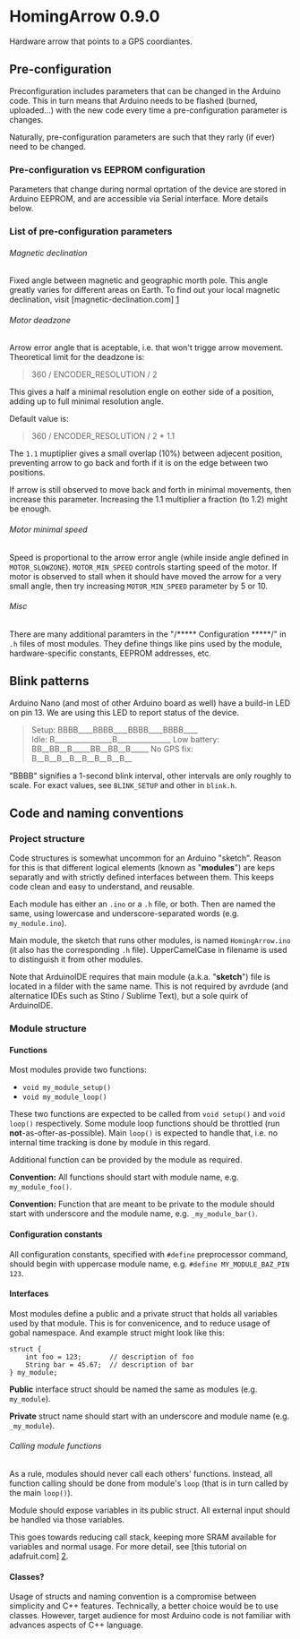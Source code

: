 # HomingArrow 0.9.0

Hardware arrow that points to a GPS coordiantes.


## Pre-configuration

Preconfiguration includes parameters that can be changed in the Arduino code. This in turn means that Arduino needs to be flashed (burned, uploaded...) with the new code every time a pre-configuration parameter is changes.

Naturally, pre-configuration parameters are such that they rarly (if ever) need to be changed.


### Pre-configuration vs EEPROM configuration

Parameters that change during normal oprtation of the device are stored in Arduino EEPROM, and are accessible via Serial interface. More details below.


### List of pre-configuration parameters


###### Magnetic declination

Fixed angle between magnetic and geographic morth pole. This angle greatly varies for different areas on Earth. To find out your local magnetic declination, visit [magnetic-declination.com] [1] 


###### Motor deadzone

Arrow error angle that is aceptable, i.e. that won't trigge arrow movement. Theoretical limit for the deadzone is:

>  360 / ENCODER_RESOLUTION / 2

This gives a half a minimal resolution engle on eother side of a position, adding up to full minimal resolution angle.

Default value is:

>  360 / ENCODER_RESOLUTION / 2 * 1.1

The `1.1` muptiplier gives a small overlap (10%) between adjecent position, preventing arrow to go back and forth if it is on the edge between two positions.

If arrow is still observed to move back and forth in minimal movements, then increase this parameter. Increasing the 1.1 multiplier a fraction (to 1.2) might be enough.


###### Motor minimal speed

Speed is proportional to the arrow error angle (while inside angle defined in `MOTOR_SLOWZONE`). 
`MOTOR_MIN_SPEED` controls starting speed of the motor.
If motor is observed to stall when it should have moved the arrow for a very small angle, then try increasing `MOTOR_MIN_SPEED` parameter by 5 or 10.


###### Misc

There are many additional paramters in the "/***** Configuration *****/" in `.h` files of most modules.
They define things like pins used by the module, hardware-specific constants, EEPROM addresses, etc.


## Blink patterns

Arduino Nano (and most of other Arduino board as well) have a build-in LED on pin 13. We are using this LED to report status of the device.

> Setup: BBBB____BBBB____BBBB____BBBB____  
> Idle: B________________B_______________
> Low battery: BB__BB__B_____BB__BB__B_____
> No GPS fix: B__B__B__B__B__B__B__B__

"BBBB" signifies a 1-second blink interval, other intervals are only roughly to scale.
For exact values, see `BLINK_SETUP` and other in `blink.h`.


## Code and naming conventions


### Project structure

Code structures is somewhat uncommon for an Arduino "sketch".
Reason for this is that different logical elements (known as "**modules**") are keps separatly and with strictly defined interfaces between them.
This keeps code clean and easy to understand, and reusable.

Each module has either an `.ino` or a `.h` file, or both. Then are named the same, using lowercase and underscore-separated words (e.g. `my_module.ino`).

Main module, the sketch that runs other modules, is named `HomingArrow.ino` (it also has the corresponding `.h` file). UpperCamelCase in filename is used to distinguish it from other modules.

Note that ArduinoIDE requires that main module (a.k.a. "**sketch**") file is located in a filder with the same name. This is not required by avrdude (and alternatice IDEs such as Stino / Sublime Text), but a sole quirk of ArduinoIDE.


### Module structure


#### Functions

Most modules provide two functions:

 * `void my_module_setup()`
 * `void my_module_loop()`

 These two functions are expected to be called from `void setup()` and `void loop()` respectively.
 Some module loop functions should be throttled (run **not**-as-ofter-as-possible).
 Main `loop()` is expected to handle that, i.e. no internal time tracking is done by module in this regard.

Additional function can be provided by the module as required.

**Convention:** All functions should start with module name, e.g. `my_module_foo()`.

**Convention:** Function that are meant to be private to the module should start with underscore and the module name, e.g. `_my_module_bar()`.


#### Configuration constants

All configuration constants, specified with `#define` preprocessor command, should begin with uppercase module name, e.g. `#define MY_MODULE_BAZ_PIN 123`.


#### Interfaces

Most modules define a public and a private struct that holds all variables used by that module.
This is for convenicence, and to reduce usage of gobal namespace.
And example struct might look like this:
    
	struct {
	    int foo = 123;       // description of foo
	    String bar = 45.67;  // description of bar
	} my_module;

**Public** interface struct should be named the same as modules (e.g. `my_module`). 

**Private** struct name should start with an underscore and module name (e.g. `_my_module`).


###### Calling module functions

As a rule, modules should never call each others' functions.
Instead, all function calling should be done from module's `loop` (that is in turn called by the main `loop()`).

Module should expose variables in its public struct.
All external input should be handled via those variables.

This goes towards reducing call stack, keeping more SRAM available for variables and normal usage. 
For more detail, see [this tutorial on adafruit.com] [2].


#### Classes?

Usage of structs and naming convention is a compromise between simplicity and C++ features. 
Technically, a better choice would be to use classes.
However, target audience for most Arduino code is not familiar with advances aspects of C++ language.



[1]: http://www.magnetic-declination.com/ "magnetic-declination.com"
[2]: https://learn.adafruit.com/memories-of-an-arduino/ "Memories of an Arduino, a tutorial by Adafruit"
